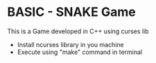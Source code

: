 <h1>BASIC - SNAKE Game</h1>


<p>This is a Game developed in C++ using curses lib</p>
<ul>

  <li>Install ncurses library in you machine</li>
  <li>Execute using "make" command in terminal</li>
</ul>



